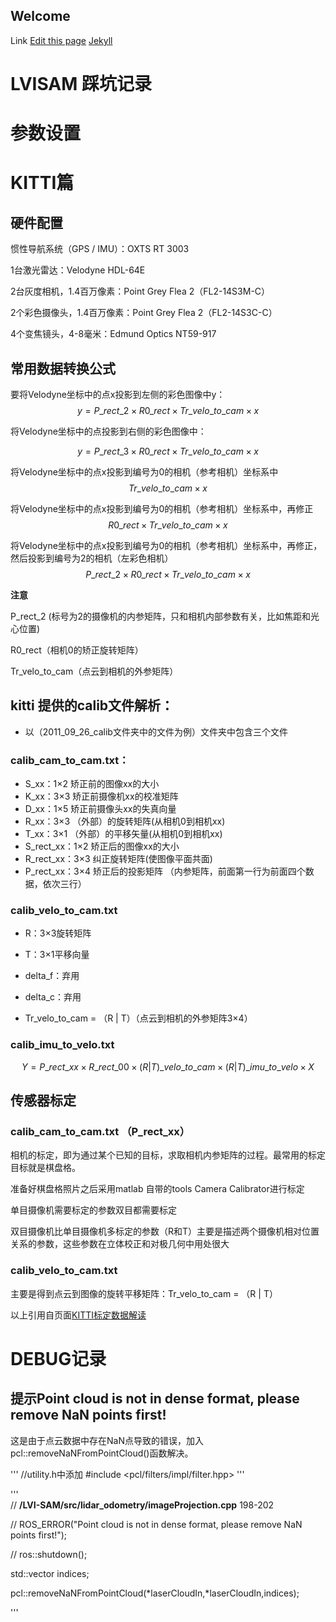 ## Welcome

Link [Edit this page](https://github.com/illusionaireal/blog/edit/gh-pages/index.md) [Jekyll](https://jekyllrb.com/) 

# LVISAM 踩坑记录

# 参数设置

# KITTI篇
## 硬件配置

惯性导航系统（GPS / IMU）：OXTS RT 3003

1台激光雷达：Velodyne HDL-64E

2台灰度相机，1.4百万像素：Point Grey Flea 2（FL2-14S3M-C）

2个彩色摄像头，1.4百万像素：Point Grey Flea 2（FL2-14S3C-C）

4个变焦镜头，4-8毫米：Edmund Optics NT59-917

## 常用数据转换公式

要将Velodyne坐标中的点x投影到左侧的彩色图像中y：
$$y = P\_rect\_2 \times R0\_rect \times Tr\_velo\_to\_cam \times x$$

将Velodyne坐标中的点投影到右侧的彩色图像中：

$$y = P\_rect\_3 \times R0\_rect \times Tr\_velo\_to\_cam \times x$$


将Velodyne坐标中的点x投影到编号为0的相机（参考相机）坐标系中
$$Tr\_velo\_to\_cam \times x$$

将Velodyne坐标中的点x投影到编号为0的相机（参考相机）坐标系中，再修正
$$R0\_rect \times Tr\_velo\_to\_cam \times x $$

将Velodyne坐标中的点x投影到编号为0的相机（参考相机）坐标系中，再修正，然后投影到编号为2的相机（左彩色相机）
$$P\_rect\_2 \times R0\_rect \times Tr\_velo\_to\_cam \times x$$

**注意**

P_rect_2 (标号为2的摄像机的内参矩阵，只和相机内部参数有关，比如焦距和光心位置)

R0_rect（相机0的矫正旋转矩阵）

Tr_velo_to_cam（点云到相机的外参矩阵）

## kitti 提供的calib文件解析：

- 以（2011_09_26_calib文件夹中的文件为例）文件夹中包含三个文件

### calib_cam_to_cam.txt：

- S_xx：1×2 矫正前的图像xx的大小 
- K_xx：3×3 矫正前摄像机xx的校准矩阵 
- D_xx：1×5 矫正前摄像头xx的失真向量 
- R_xx：3×3 （外部）的旋转矩阵(从相机0到相机xx)
- T_xx：3×1 （外部）的平移矢量(从相机0到相机xx)
- S_rect_xx：1×2 矫正后的图像xx的大小 
- R_rect_xx：3×3 纠正旋转矩阵(使图像平面共面)
- P_rect_xx：3×4 矫正后的投影矩阵 （内参矩阵，前面第一行为前面四个数据，依次三行）


### calib_velo_to_cam.txt

- R：3×3旋转矩阵 
- T：3×1平移向量 
- delta_f：弃用 
- delta_c：弃用

- Tr_velo_to_cam = （R | T）（点云到相机的外参矩阵3×4）

### calib_imu_to_velo.txt

$$Y = P\_rect\_xx \times R\_rect\_00 \times (R|T)\_velo\_to\_cam \times (R|T)\_imu\_to\_velo \times X$$

## 传感器标定

### calib_cam_to_cam.txt （P_rect_xx）

相机的标定，即为通过某个已知的目标，求取相机内参矩阵的过程。最常用的标定目标就是棋盘格。

准备好棋盘格照片之后采用matlab 自带的tools Camera Calibrator进行标定

单目摄像机需要标定的参数双目都需要标定

双目摄像机比单目摄像机多标定的参数（R和T）主要是描述两个摄像机相对位置关系的参数，这些参数在立体校正和对极几何中用处很大

### calib_velo_to_cam.txt

主要是得到点云到图像的旋转平移矩阵：Tr_velo_to_cam = （R | T）

以上引用自页面[KITTI标定数据解读](https://bingxiong.vip/?p=18523)

# DEBUG记录

## 提示Point cloud is not in dense format, please remove NaN points first!
这是由于点云数据中存在NaN点导致的错误，加入pcl::removeNaNFromPointCloud()函数解决。

'''
//utility.h中添加
#include <pcl/filters/impl/filter.hpp>
'''

'''    
// **/LVI-SAM/src/lidar_odometry/imageProjection.cpp**  198-202    

// ROS_ERROR("Point cloud is not in dense format, please remove NaN points first!");

// ros::shutdown();

std::vector<int> indices;

pcl::removeNaNFromPointCloud(*laserCloudIn,*laserCloudIn,indices);

'''
